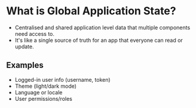 
# What is Global Application State?

- Centralised and shared application level data that multiple components need access to.
- It's like a single source of truth for an app that everyone can read or update.

## Examples

- Logged-in user info (username, token)
- Theme (light/dark mode)
- Language or locale
- User permissions/roles
